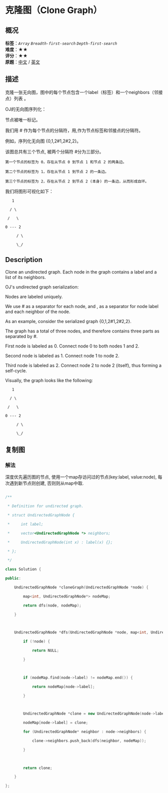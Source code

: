 # 克隆图（Clone Graph）
## 概况
**标签**：*`Array`*  *`Breadth-first-search`*  *`Depth-first-search`*<br>
**难度**：★★<br>
**评分**：★★<br>
**原题**：[中文](https://leetcode-cn.com/problems/clone-graph) / [英文](https://leetcode.com/problems/clone-graph)
## 描述

克隆一张无向图，图中的每个节点包含一个label（标签）和一个neighbors（邻接点）列表 。



OJ的无向图序列化：



节点被唯一标记。



我们用 # 作为每个节点的分隔符，用,作为节点标签和邻接点的分隔符。



例如，序列化无向图 {0,1,2#1,2#2,2}。



该图总共有三个节点, 被两个分隔符 #分为三部分。





	第一个节点的标签为 0，存在从节点 0 到节点 1 和节点 2 的两条边。

	第二个节点的标签为 1，存在从节点 1 到节点 2 的一条边。

	第三个节点的标签为 2，存在从节点 2 到节点 2 (本身) 的一条边，从而形成自环。





我们将图形可视化如下：



       1

      / \

     /   \

    0 --- 2

         / \

         \_/



## Description

Clone an undirected graph. Each node in the graph contains a label and a list of its neighbors.









OJ's undirected graph serialization:





Nodes are labeled uniquely.





We use # as a separator for each node, and , as a separator for node label and each neighbor of the node.









As an example, consider the serialized graph {0,1,2#1,2#2,2}.







The graph has a total of three nodes, and therefore contains three parts as separated by #.



First node is labeled as 0. Connect node 0 to both nodes 1 and 2.

Second node is labeled as 1. Connect node 1 to node 2.

Third node is labeled as 2. Connect node 2 to node 2 (itself), thus forming a self-cycle.









Visually, the graph looks like the following:



       1

      / \

     /   \

    0 --- 2

         / \

         \_/





## 复制图

### 解法

深度优先遍历图的节点, 使用一个map存访问过的节点(key:label, value:node), 每次遇到新节点则创建, 否则则从map中取.

```c++

/**

 * Definition for undirected graph.

 * struct UndirectedGraphNode {

 *     int label;

 *     vector<UndirectedGraphNode *> neighbors;

 *     UndirectedGraphNode(int x) : label(x) {};

 * };

 */

class Solution {

public:

    UndirectedGraphNode *cloneGraph(UndirectedGraphNode *node) {

        map<int, UndirectedGraphNode*> nodeMap;

        return dfs(node, nodeMap);

    }

    

    UndirectedGraphNode *dfs(UndirectedGraphNode *node, map<int, UndirectedGraphNode*> &nodeMap) {

        if (!node) {

            return NULL;

        }

        

        if (nodeMap.find(node->label) != nodeMap.end()) {

            return nodeMap[node->label];

        }

        

        UndirectedGraphNode *clone = new UndirectedGraphNode(node->label);

        nodeMap[node->label] = clone;

        for (UndirectedGraphNode* neighbor : node->neighbors) {

            clone->neighbors.push_back(dfs(neighbor, nodeMap));

        }

        

        return clone;

    }

};

```